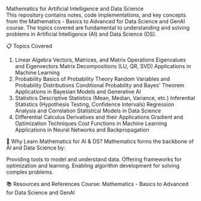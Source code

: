 Mathematics for Artificial Intelligence and Data Science<br>
This repository contains notes, code implementations, and key concepts from the Mathematics - Basics to Advanced for Data Science and GenAI course. The topics covered are fundamental to understanding and solving problems in Artificial Intelligence (AI) and Data Science (DS).

📋 Topics Covered
1. Linear Algebra
Vectors, Matrices, and Matrix Operations
Eigenvalues and Eigenvectors
Matrix Decompositions (LU, QR, SVD)
Applications in Machine Learning
3. Probability
Basics of Probability Theory
Random Variables and Probability Distributions
Conditional Probability and Bayes' Theorem
Applications in Bayesian Models and Generative AI
4. Statistics
Descriptive Statistics (Mean, Median, Variance, etc.)
Inferential Statistics (Hypothesis Testing, Confidence Intervals)
Regression Analysis and Correlation
Statistical Models in Data Science
5. Differential Calculus
Derivatives and their Applications
Gradient and Optimization Techniques
Cost Functions in Machine Learning
Applications in Neural Networks and Backpropagation

🧠 Why Learn Mathematics for AI & DS?
Mathematics forms the backbone of AI and Data Science by:

Providing tools to model and understand data.
Offering frameworks for optimization and learning.
Enabling algorithm development for solving complex problems.

📚 Resources and References
Course: Mathematics - Basics to Advanced for Data Science and GenAI
